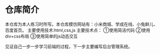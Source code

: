 # 仓库简介
本仓库为本人练习时所写。本仓库模仿网站有：小米商城、学成在线、小兔鲜儿、百度首页。
主要使用技术:html,css,js
主要技术点：
  ①使用简洁代码
  ②使用div+css布局
  ③使用简单的js动态交互

见证自己一步一步学习前端的过程，下一步主要编写后台管理系统。


